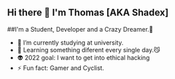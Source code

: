  ## Hi there 👋 I'm Thomas [AKA Shadex]

##I'm a Student, Developer and a Crazy Dreamer.👻
- 🌱 I’m currently studying at university.
- 🧠 Learning something diferent every single day.😼
- 👽 2022 goal: I want to get into ethical hacking
- ⚡ Fun fact: Gamer and Cyclist. 
<!--- 📫 How to reach me:
   <a href="https://www.linkedin.com/in/thomassorza/"><li>LinkedIn</li></a>
